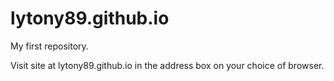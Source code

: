 # lytony89.github.io
My first repository.

Visit site at lytony89.github.io in the address box on your choice of browser.
